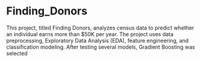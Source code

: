 # Finding_Donors
This project, titled Finding Donors, analyzes census data to predict whether an individual earns more than $50K per year. The project uses data preprocessing, Exploratory Data Analysis (EDA), feature engineering, and classification modeling. After testing several models, Gradient Boosting was selected
